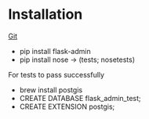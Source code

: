 # Installation
[Git](https://github.com/flask-admin/flask-admin)
- pip install flask-admin
- pip install nose  ->  (tests; nosetests)

For tests to pass successfully
- brew install postgis
- CREATE DATABASE flask_admin_test;
- CREATE EXTENSION postgis;